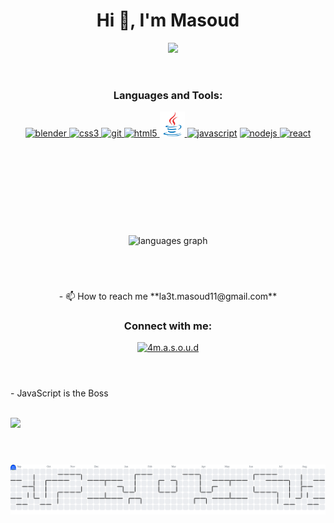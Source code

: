 <h1 align="center">Hi 👋, I'm Masoud</h1>  
</h2>
<img align="right" src="https://c.tenor.com/p7IgwS17V0sAAAAC/rtj-rick-and-morty.gif"  width=50%>
</br>
</br>
</br>
</be>
<h3 align="center">Languages and Tools:</h3>
<p align="center">
  <a href="https://www.blender.org/" target="_blank" rel="noreferrer">
    <img src="https://download.blender.org/branding/community/blender_community_badge_white.svg" alt="blender" width="40" height="40"/> </a>
  <a href="https://www.w3schools.com/css/" target="_blank" rel="noreferrer">
    <img src="https://github.com/Anmol-Baranwal/Cool-GIFs-For-GitHub/assets/74038190/67f477ed-6624-42da-99f0-1a7b1a16eecb" alt="css3" width="40" height="40"/>
  </a> <a href="https://git-scm.com/" target="_blank" rel="noreferrer"> 
    <img src="https://user-images.githubusercontent.com/74038190/212281775-b468df30-4edc-4bf8-a4ee-f52e1aaddc86.gif" alt="git" width="40" height="40"/>
  </a> <a href="https://www.w3.org/html/" target="_blank" rel="noreferrer">
    <img src="https://github.com/Anmol-Baranwal/Cool-GIFs-For-GitHub/assets/74038190/29fd6286-4e7b-4d6c-818f-c4765d5e39a9" alt="html5" width="40" height="40"/>
  </a> <a href="https://www.java.com" target="_blank" rel="noreferrer">
    <img src="https://raw.githubusercontent.com/devicons/devicon/master/icons/java/java-original.svg" alt="java" width="40" height="40"/> </a>
  <a href="https://developer.mozilla.org/en-US/docs/Web/JavaScript" target="_blank" rel="noreferrer">
    <img src="https://user-images.githubusercontent.com/74038190/212257454-16e3712e-945a-4ca2-b238-408ad0bf87e6.gif" alt="javascript" width="40" height="40"/></a>
  <a href="https://nodejs.org" target="_blank" rel="noreferrer">
    <img src="https://user-images.githubusercontent.com/74038190/212257460-738ff738-247f-4445-a718-cdd0ca76e2db.gif" alt="nodejs" width="40" height="40"/>
  </a> <a href="https://reactjs.org/" target="_blank" rel="noreferrer">
    <img src="https://user-images.githubusercontent.com/74038190/212257467-871d32b7-e401-42e8-a166-fcfd7baa4c6b.gif" alt="react" width="40" height="40"/> </a> </p>
</br>
</br>
</br>
</br>
</br>
<h1 align="center"></h1>
</br>
<div align="center">
<!--   <img src="https://github-readme-stats.vercel.app/api?username=la3t0Masoud&hide_title=false&hide_rank=false&show_icons=true&include_all_commits=true&count_private=true&disable_animations=false&theme=dracula&locale=en&hide_border=false" height="150" alt="stats graph"  /> -->
  <img src="https://github-readme-stats.vercel.app/api/top-langs?username=la3t0Masoud&locale=en&hide_title=false&layout=compact&card_width=320&langs_count=5&theme=dracula&hide_border=false" height="150" alt="languages graph"  />
</div>
<h1 align="center"></h1>
</br>

<p align="center" >- 📫 How to reach me **la3t.masoud11@gmail.com**</p>
<h3 align="center">Connect with me:</h3>
<p align="center">
<a href="https://instagram.com/4m.a.s.o.u.d" target="blank">
  <img  src="https://raw.githubusercontent.com/rahuldkjain/github-profile-readme-generator/master/src/images/icons/Social/instagram.svg" alt="4m.a.s.o.u.d" height="30" width="40" /></a>
<h1 align="center"></h1>
</p>
</br>
- JavaScript is the Boss
<p align="center">
</p>
</br>
<img src="https://user-images.githubusercontent.com/74038190/213910845-af37a709-8995-40d6-be59-724526e3c3d7.gif" width="900">
</br>
<h1 align="center"></h1>
</p>
</br>
<picture>
  <source media="(prefers-color-scheme: dark)" srcset="https://raw.githubusercontent.com/la3t0Masoud/la3t0Masoud/output/pacman-contribution-graph-dark.svg">
  <source media="(prefers-color-scheme: light)" srcset="https://raw.githubusercontent.com/la3t0Masoud/la3t0Masoud/output/pacman-contribution-graph.svg">
  <img alt="pacman contribution graph" src="https://raw.githubusercontent.com/la3t0Masoud/la3t0Masoud/output/pacman-contribution-graph.svg">
</picture>
<h1 align="center"></h1>
